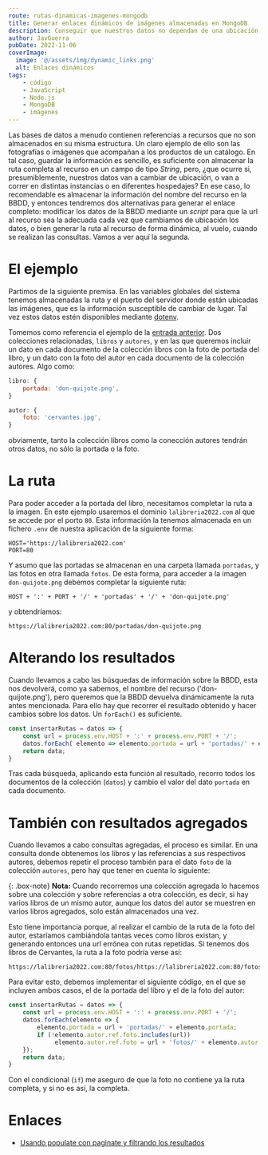 ```yaml
---
route: rutas-dinamicas-imagenes-mongodb
title: Generar enlaces dinámicos de imágenes almacenadas en MongoDB
description: Conseguir que nuestros datos no dependan de una ubicación estática.
author: JavGuerra
pubDate: 2022-11-06
coverImage:
  image: '@/assets/img/dynamic_links.png'
  alt: Enlaces dinámicos
tags:
    - código
    - JavaScript
    - Node.js
    - MongoDB
    - imágenes
---
```

Las bases de datos a menudo contienen referencias a recursos que no son almacenados en su misma estructura. Un claro ejemplo de ello son las fotografías o imágenes que acompañan a los productos de un catálogo. En tal caso, guardar la información es sencillo, es suficiente con almacenar la ruta completa al recurso en un campo de tipo _String_, pero, ¿que ocurre si, presumiblemente, nuestros datos van a cambiar de ubicación, o van a correr en distintas instancias o en diferentes hospedajes? En ese caso, lo recomendable es almacenar la información del nombre del recurso en la BBDD, y entonces tendremos dos alternativas para generar el enlace completo: modificar los datos de la BBDD mediante un _script_ para que la url al recurso sea la adecuada cada vez que cambiamos de ubicación los datos, o bien generar la ruta al recurso de forma dinámica, al vuelo, cuando se realizan las consultas. Vamos a ver aquí la segunda.

# El ejemplo

Partimos de la siguiente premisa. En las variables globales del sistema tenemos almacenadas la ruta y el puerto del servidor donde están ubicadas las imágenes, que es la información susceptible de cambiar de lugar. Tal vez estos datos estén disponibles mediante [dotenv](https://www.npmjs.com/package/dotenv).

Tomemos como referencia el ejemplo de la [entrada anterior](/blog/populate-paginate-fitrado). Dos colecciones relacionadas, `libros` y `autores`, y en las que queremos incluir un dato en cada documento de la colección libros con la foto de portada del libro, y un dato con la foto del autor en cada documento de la colección autores. Algo como:

```javascript
libro: {
    portada: 'don-quijote.png',
}

autor: {
    foto: 'cervantes.jpg',
}
```
obviamente, tanto la colección libros como la conección autores tendrán otros datos, no sólo la portada o la foto.

# La ruta

Para poder acceder a la portada del libro, necesitamos completar la ruta a la imagen. En este ejemplo usaremos el dominio `lalibreria2022.com` al que se accede por el porto `80`. Esta información la tenemos almacenada en un fichero `.env` de nuestra aplicación de la siguiente forma:

```text
HOST='https://lalibreria2022.com'
PORT=80
```
Y asumo que las portadas se almacenan en una carpeta llamada `portadas`, y las fotos en otra llamada `fotos`. 
De esta forma, para acceder a la imagen `don-quijote.png` debemos completar la siguiente ruta:

```text
HOST + ':' + PORT + '/' + 'portadas' + '/' + 'don-quijote.png'
```
y obtendríamos:

```text
https://lalibreria2022.com:80/portadas/don-quijote.png
```

# Alterando los resultados

Cuando llevamos a cabo las búsquedas de información sobre la BBDD, esta nos devolverá, como ya sabemos, el nombre del recurso ('don-quijote.png'), pero queremos que la BBDD devuelva dinámicamente la ruta antes mencionada. Para ello hay que recorrer el resultado obtenido y hacer cambios sobre los datos. Un `forEach()` es suficiente.

```javascript
const insertarRutas = datos => {
    const url = process.env.HOST + ':' + process.env.PORT + '/';
    datos.forEach( elemento => elemento.portada = url + 'portadas/' + elemento.portada );
    return data;
}
```
Tras cada búsqueda, aplicando esta función al resultado, recorro todos los documentos de la colección (`datos`) y cambio el valor del dato `portada` en cada documento.

# También con resultados agregados

Cuando llevamos a cabo consultas agregadas, el proceso es similar. En una consulta donde obtenemos los libros y las referencias a sus respectivos autores, debemos repetir el proceso también para el dato `foto` de la colección `autores`, pero hay que tener en cuenta lo siguiente:

{: .box-note}
**Nota:** Cuando recorremos una colección agregada lo hacemos sobre una colección y sobre referencias a otra colección, es decir, si hay varios libros de un mismo autor, aunque los datos del autor se muestren en varios libros agregados, solo están almacenados una vez.

Esto tiene importancia porque, al realizar el cambio de la ruta de la foto del autor, estaríamos cambiándola tantas veces como libros existan, y generando entonces una url errónea con rutas repetidas. Si tenemos dos libros de Cervantes, la ruta a la foto podría verse así:

``` text
https://lalibreria2022.com:80/fotos/https://lalibreria2022.com:80/fotos/cervantes.jpg
```
Para evitar esto, debemos implementar el siguiente código, en el que se incluyen ambos casos, el de la portada del libro y el de la foto del autor:

```javascript
const insertarRutas = datos => {
    const url = process.env.HOST + ':' + process.env.PORT + '/';
    datos.forEach(elemento => {
        elemento.portada = url + 'portadas/' + elemento.portada;
        if (!elemento.autor.ref.foto.includes(url)) 
             elemento.autor.ref.foto = url + 'fotos/' + elemento.autor.ref.foto;
    });
    return data;
}
```
Con el condicional (`if`) me aseguro de que la foto no contiene ya la ruta completa, y si no es así, la completa.

# Enlaces

* [Usando populate con paginate y filtrando los resultados](/blog/populate-paginate-fitrado)  